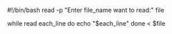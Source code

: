 #!/bin/bash
read -p "Enter file_name want to read:" file

while read each_line
do
        echo "$each_line"
done < $file
